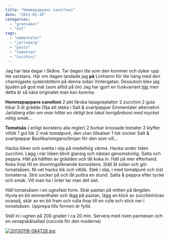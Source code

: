 ```yaml
---
title: "Hemmapappans canelloni"
date: "2013-01-18"
categories: 
  - "gronsaker"
  - "ost"
tags: 
  - "emmentaler"
  - "jarlsberg"
  - "pasta"
  - "tomatsas"
  - "zucchini"
---
```


Jag har lata dagar i Skåne. Tar dagen lite som den kommer och dyker upp lite varstans. Här om dagen landade jag **på** Limhamn för lite häng med den charmigaste systerdottern på denna sidan Vintergatan. Dessutom blev jag bjuden på god mat (som alltid på ön) Jag har gjort en fuskvariant [här](http://import.local/2012/09/03/pastastubbar/) men detta är så nära originalet man kan komma.

**Hemmapappans canelloni** 2 pkt färska lasagneplattor 2 zucchini 2 gula lökar 3 dl grädde Olja att steka i Salt & svartpeppar Emmentaler alternativt Jarlsberg _eller om man hittar en riktigt bra lokal herrgårdsost med mycket nötig smak..._

**Tomatsås** ( enligt konstens alla regler) 2 burkar krossade tomater 2 klyfter vitlök 1 gul lök 2 msk tomatpuré, den utan tillsatser 1 tsk socker Salt & svartpeppar Basilika/oregano/timjan för den som vill...

Hacka löken och svetta i olja på medelhög värme. Hacka under tiden zucchini. Lägg i när löken blivit glansig och nästan genomskinlig. Salta och peppra. Häll på hälften av grädden och låt koka in. Häll på mer efterhand. Koka ihop till en stuvningsliknande konsistens. Ställ åt sidan och gör tomatsåsen. Ni vet hacka lök och vitlök. Stek i olja, i med tomatpuré och sist tomaterna. Strö socker på och låt puttra en stund. Salta & peppra efter tycke och smak. Vill man ha i örter tar man det sist.

Häll tomatsåsen i en ugnsfast form. Skär pastan på mitten på längden. Hyvla en bit emmenthaler och lägg på pastan, lägg en klick av zucchiniröran ovanpå, skär av en bit fram och rulla ihop till en rulle och stick ner i tomatsåsen. Upprepa tills formen är fylld.

Ställ in i ugnen på 200 grader i ca 20 min. Servera med riven parmesan och en senapskålsallad (ruccola för den moderne)  
  
[![20130118-084728.jpg](/static/img/20130118-084728.jpg)](http://import.local/wp-content/uploads/2013/01/20130118-084728.jpg)
